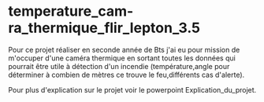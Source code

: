 # temperature_cam-ra_thermique_flir_lepton_3.5
Pour ce projet réaliser en seconde année de Bts j'ai eu pour mission de m'occuper d'une caméra thermique en sortant toutes les données 
qui pourrait être utile à détection d'un incendie (température,angle pour déterminer à combien de mètres ce trouve le feu,différents cas d'alerte).

Pour plus d'explication sur le projet voir le powerpoint Explication_du_projet.
